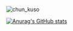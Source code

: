 ![chun_kuso](https://user-images.githubusercontent.com/92563412/164914585-870cf47f-1feb-43e1-885b-2aba0a911f4e.jpg)


[![Anurag's GitHub stats](https://github-readme-stats.vercel.app/api?username=yotutxt&count_private=true&show_icons=true&hide_border=true&theme=buefy)](https://github.com/anuraghazra/github-readme-stats)
